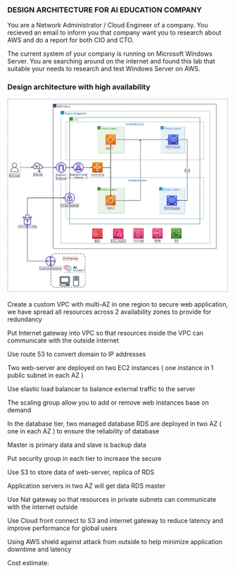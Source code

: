 ### DESIGN ARCHITECTURE FOR AI EDUCATION COMPANY
You are a Network Administrator / Cloud Engineer of a company. You recieved an email to inform you that company want you to research about AWS and do a report for both CIO and CTO. 

The current system of your company is running on Microsoft Windows Server. You are searching around on the internet and found this lab that suitable your needs to research and test Windows Server on AWS.

### Design architecture with high availability 


![alt](https://github.com/RyanNguyen1902/AWS_reStart/blob/5b575381d2e783da3ebcb6b4d4d0949da67ede93/AWS_Blog/AI_Education_case/images/AI_EDUCATION%20CASE.drawio.png)

Create a custom VPC with multi-AZ in one region to secure web application, we have spread all resources across 2 availability zones to provide for redundancy  

Put Internet gateway into VPC so that resources inside the VPC can communicate with the outside internet

Use route 53 to convert domain to IP addresses

Two web-server are deployed on two EC2 instances ( one instance in 1 public subnet in each AZ ) 

Use elastic load balancer to balance external traffic to the server

The scaling group allow you to add or remove web instances base on demand 

In the database tier, two managed database RDS are deployed in two AZ ( one in each AZ ) to ensure the reliability of database

Master is primary data and slave is backup data 

Put security group in each tier to increase the secure

Use S3 to store data of web-server,  replica of RDS

Application servers in two AZ will get data RDS master

Use Nat gateway so that resources in private subnets can communicate with the internet outside

Use Cloud front connect to S3 and internet gateway to reduce latency and improve performance for global users

Using AWS shield against attack from outside to help minimize application downtime and latency

Cost estimate:
